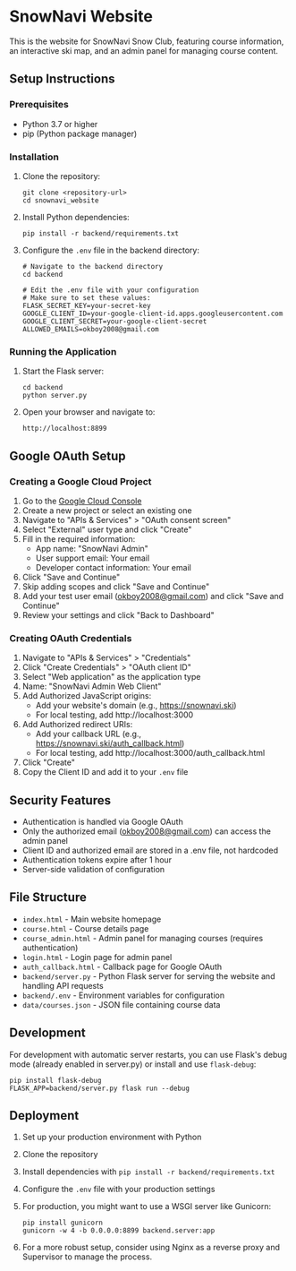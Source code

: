# SnowNavi Website

This is the website for SnowNavi Snow Club, featuring course information, an interactive ski map, and an admin panel for managing course content.

## Setup Instructions

### Prerequisites

- Python 3.7 or higher
- pip (Python package manager)

### Installation

1. Clone the repository:
   ```
   git clone <repository-url>
   cd snownavi_website
   ```

2. Install Python dependencies:
   ```
   pip install -r backend/requirements.txt
   ```

3. Configure the `.env` file in the backend directory:
   ```
   # Navigate to the backend directory
   cd backend

   # Edit the .env file with your configuration
   # Make sure to set these values:
   FLASK_SECRET_KEY=your-secret-key
   GOOGLE_CLIENT_ID=your-google-client-id.apps.googleusercontent.com
   GOOGLE_CLIENT_SECRET=your-google-client-secret
   ALLOWED_EMAILS=okboy2008@gmail.com
   ```

### Running the Application

1. Start the Flask server:
   ```
   cd backend
   python server.py
   ```

2. Open your browser and navigate to:
   ```
   http://localhost:8899
   ```

## Google OAuth Setup

### Creating a Google Cloud Project

1. Go to the [Google Cloud Console](https://console.cloud.google.com/)
2. Create a new project or select an existing one
3. Navigate to "APIs & Services" > "OAuth consent screen"
4. Select "External" user type and click "Create"
5. Fill in the required information:
   - App name: "SnowNavi Admin"
   - User support email: Your email
   - Developer contact information: Your email
6. Click "Save and Continue"
7. Skip adding scopes and click "Save and Continue"
8. Add your test user email (okboy2008@gmail.com) and click "Save and Continue"
9. Review your settings and click "Back to Dashboard"

### Creating OAuth Credentials

1. Navigate to "APIs & Services" > "Credentials"
2. Click "Create Credentials" > "OAuth client ID"
3. Select "Web application" as the application type
4. Name: "SnowNavi Admin Web Client"
5. Add Authorized JavaScript origins:
   - Add your website's domain (e.g., https://snownavi.ski)
   - For local testing, add http://localhost:3000
6. Add Authorized redirect URIs:
   - Add your callback URL (e.g., https://snownavi.ski/auth_callback.html)
   - For local testing, add http://localhost:3000/auth_callback.html
7. Click "Create"
8. Copy the Client ID and add it to your `.env` file

## Security Features

- Authentication is handled via Google OAuth
- Only the authorized email (okboy2008@gmail.com) can access the admin panel
- Client ID and authorized email are stored in a .env file, not hardcoded
- Authentication tokens expire after 1 hour
- Server-side validation of configuration

## File Structure

- `index.html` - Main website homepage
- `course.html` - Course details page
- `course_admin.html` - Admin panel for managing courses (requires authentication)
- `login.html` - Login page for admin panel
- `auth_callback.html` - Callback page for Google OAuth
- `backend/server.py` - Python Flask server for serving the website and handling API requests
- `backend/.env` - Environment variables for configuration
- `data/courses.json` - JSON file containing course data

## Development

For development with automatic server restarts, you can use Flask's debug mode (already enabled in server.py) or install and use `flask-debug`:

```
pip install flask-debug
FLASK_APP=backend/server.py flask run --debug
```

## Deployment

1. Set up your production environment with Python
2. Clone the repository
3. Install dependencies with `pip install -r backend/requirements.txt`
4. Configure the `.env` file with your production settings
5. For production, you might want to use a WSGI server like Gunicorn:
   ```
   pip install gunicorn
   gunicorn -w 4 -b 0.0.0.0:8899 backend.server:app
   ```

6. For a more robust setup, consider using Nginx as a reverse proxy and Supervisor to manage the process.
